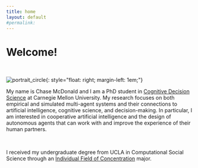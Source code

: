 ```yaml
---
title: home
layout: default
#permalink:
---
```





# Welcome!
<br/>

![portrait_circle](/images/portrait_circle.png){: style="float: right; margin-left: 1em;"}


My name is Chase McDonald and I am a PhD student in [Cognitive Decision Science](https://www.cmu.edu/dietrich/sds/) at Carnegie Mellon University. My research focuses on both empirical and simulated multi-agent systems and their connections to artificial intelligence, cognitive science, and decision-making. In particular, I am interested in cooperative artificial intelligence and the design of autonomous agents that can work with and improve the experience of their human partners.

<br/>

I received my undergraduate degree from UCLA in Computational Social Science through an [Individual Field of Concentration](http://www.honors.ucla.edu/other-programs/design-your-own-major/#) major.
